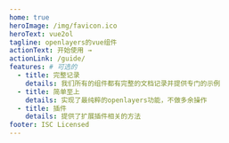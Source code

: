 ```yaml
---
home: true
heroImage: /img/favicon.ico
heroText: vue2ol
tagline: openlayers的vue组件
actionText: 开始使用 →
actionLink: /guide/
features: # 可选的
  - title: 完整记录
    details: 我们所有的组件都有完整的文档记录并提供专门的示例
  - title: 简单至上
    details: 实现了最纯粹的openlayers功能，不做多余操作
  - title: 插件
    details: 提供了扩展插件相关的方法
footer: ISC Licensed
---
```

<span></span>